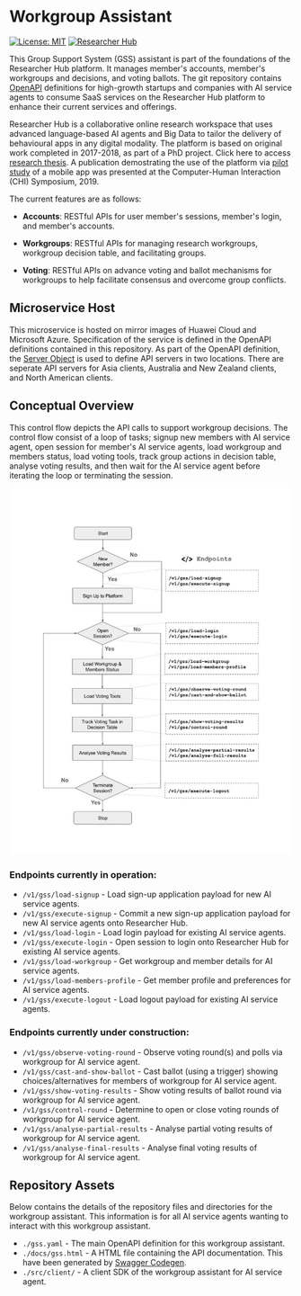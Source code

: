 # Workgroup Assistant
[![License: MIT](https://img.shields.io/badge/License-MIT-yellow.svg)](https://opensource.org/licenses/MIT)
[![Researcher Hub](https://img.shields.io/badge/visit-Researcher_Hub_platform-blue)]()

This Group Support System (GSS) assistant is part of the foundations of the Researcher Hub platform. It manages member's accounts, member's workgroups and decisions, and voting ballots. The git repository contains [OpenAPI](https://spec.openapis.org/oas/latest.html) definitions for high-growth startups and companies with AI service agents to consume SaaS services on the Researcher Hub platform to enhance their current services and offerings.

Researcher Hub is a collaborative online research workspace that uses advanced language-based AI agents and Big Data to tailor the delivery of behavioural apps in any digital modality. The platform is based on original work completed in 2017-2018, as part of a PhD project. Click here to access [research thesis](https://doi.org/10.25911/5d5146acd09cc). A publication demostrating the use of the platform via [pilot study](https://aspirin.media.mit.edu/mentalhealth/wp-content/uploads/sites/2/2018/04/CMH2018_paper_04.pdf) of a mobile app was presented at the Computer-Human Interaction (CHI) Symposium, 2019.  

The current features are as follows:

+ **Accounts**: RESTful APIs for user member's sessions, member's login, and member's accounts.

+ **Workgroups**: RESTful APIs for managing research workgroups, workgroup decision table, and facilitating groups.

+ **Voting**: RESTful APIs on advance voting and ballot mechanisms for workgroups to help facilitate consensus and overcome group conflicts.

## Microservice Host
This microservice is hosted on mirror images of Huawei Cloud and Microsoft Azure. Specification of the service is defined in the OpenAPI definitions contained in this repository. As part of the OpenAPI definition, the [Server Object](https://learn.openapis.org/specification/servers.html) is used to define API servers in two locations. There are seperate API servers for Asia clients, Australia and New Zealand clients, and North American clients. 

## Conceptual Overview
This control flow depicts the API calls to support workgroup decisions. The control flow consist of a loop of tasks; signup  new members with AI service agent, open session for member's AI service agents, load workgroup and members status, load voting tools, track group actions in decision table, analyse voting results, and then wait for the AI service agent before iterating the loop or terminating the session.

![Control Flow Diagram](control_flow.jpg)

### Endpoints currently in operation:

+ `/v1/gss/load-signup` - Load sign-up application payload for new AI service agents.
+ `/v1/gss/execute-signup` - Commit a new sign-up application payload for new AI service agents onto Researcher Hub.
+ `/v1/gss/load-login` - Load login payload for existing AI service agents.
+ `/v1/gss/execute-login` - Open session to login onto Researcher Hub for existing AI service agents.
+ `/v1/gss/load-workgroup` - Get workgroup and member details for AI service agents.
+ `/v1/gss/load-members-profile` - Get member profile and preferences for AI service agents.
+ `/v1/gss/execute-logout` - Load logout payload for existing AI service agents.

### Endpoints currently under construction:

+ `/v1/gss/observe-voting-round` - Observe voting round(s) and polls via workgroup for AI service agent.
+ `/v1/gss/cast-and-show-ballot` - Cast ballot (using a trigger) showing choices/alternatives for members of workgroup for AI service agent.
+ `/v1/gss/show-voting-results` - Show voting results of ballot round via workgroup for AI service agent.
+ `/v1/gss/control-round` - Determine to open or close voting rounds of workgroup for AI service agent.
+ `/v1/gss/analyse-partial-results` - Analyse partial voting results of workgroup for AI service agent.
+ `/v1/gss/analyse-final-results` - Analyse final voting results of workgroup for AI service agent.

## Repository Assets

Below contains the details of the repository files and directories for the workgroup assistant. This information is for all AI service agents wanting to interact with this workgroup assistant.

+ `./gss.yaml` - The main OpenAPI definition for this workgroup assistant.
+ `./docs/gss.html` - A HTML file containing the API documentation. This have been generated by [Swagger Codegen](https://github.com/swagger-api/swagger-codegen/tree/3.0.0).
+ `./src/client/` - A client SDK of the workgroup assistant for AI service agent.